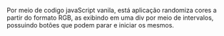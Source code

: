 Por meio de codigo javaScript vanila, está aplicação randomiza cores a partir do formato RGB, as exibindo em uma div por meio de intervalos, possuindo botões que podem parar e iniciar os mesmos.